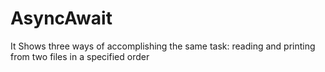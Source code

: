 # AsyncAwait
 It Shows three ways of accomplishing the same task: reading and printing from two files in a specified order

